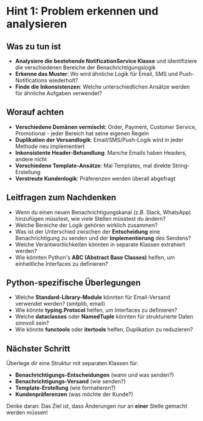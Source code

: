 # Hint 1: Problem erkennen und analysieren

## Was zu tun ist
- **Analysiere die bestehende NotificationService Klasse** und identifiziere die verschiedenen Bereiche der Benachrichtigungslogik
- **Erkenne das Muster**: Wo wird ähnliche Logik für Email, SMS und Push-Notifications wiederholt?
- **Finde die Inkonsistenzen**: Welche unterschiedlichen Ansätze werden für ähnliche Aufgaben verwendet?

## Worauf achten
- **Verschiedene Domänen vermischt**: Order, Payment, Customer Service, Promotional - jeder Bereich hat seine eigenen Regeln
- **Duplikation der Versandlogik**: Email/SMS/Push-Logik wird in jeder Methode neu implementiert
- **Inkonsistente Header-Behandlung**: Manche Emails haben Headers, andere nicht
- **Verschiedene Template-Ansätze**: Mal Templates, mal direkte String-Erstellung
- **Verstreute Kundenlogik**: Präferenzen werden überall abgefragt

## Leitfragen zum Nachdenken
- Wenn du einen neuen Benachrichtigungskanal (z.B. Slack, WhatsApp) hinzufügen müsstest, wie viele Stellen müsstest du ändern?
- Welche Bereiche der Logik gehören wirklich zusammen?
- Was ist der Unterschied zwischen der **Entscheidung** eine Benachrichtigung zu senden und der **Implementierung** des Sendens?
- Welche Verantwortlichkeiten könnten in separate Klassen extrahiert werden?
- Wie könnten Python's **ABC (Abstract Base Classes)** helfen, um einheitliche Interfaces zu definieren?

## Python-spezifische Überlegungen
- Welche **Standard-Library-Module** könnten für Email-Versand verwendet werden? (smtplib, email)
- Wie könnte **typing.Protocol** helfen, um Interfaces zu definieren?
- Welche **dataclasses** oder **NamedTuple** könnten für strukturierte Daten sinnvoll sein?
- Wie könnte **functools** oder **itertools** helfen, Duplikation zu reduzieren?

## Nächster Schritt
Überlege dir eine Struktur mit separaten Klassen für:
- **Benachrichtigungs-Entscheidungen** (wann und was senden?)
- **Benachrichtigungs-Versand** (wie senden?)
- **Template-Erstellung** (wie formatieren?)
- **Kundenpräferenzen** (was möchte der Kunde?)

Denke daran: Das Ziel ist, dass Änderungen nur an **einer** Stelle gemacht werden müssen!